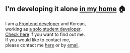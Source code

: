 ## I'm developing it alone [in my home]() 🏠
I am [a Frontend developer]() and Korean,<br/>
working as  [a solo student developer]().<br/>
[Check here](https://thisishaneum.com) if you want to find out me.<br/>
If you would like to contact me,<br/>
please contact me [here](https://thisishaneum.com/c) or by [email](mailto:chahanm@proton.me).<br/>
